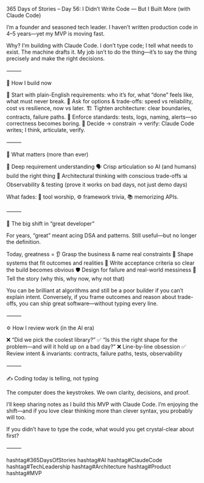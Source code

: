 365 Days of Stories – Day 56: I Didn’t Write Code — But I Built More (with Claude Code)

I’m a founder and seasoned tech leader. I haven’t written production code in 4–5 years—yet my MVP is moving fast.

Why? I’m building with Claude Code. I don’t type code; I tell what needs to exist. The machine drafts it. My job isn’t to do the thing—it’s to say the thing precisely and make the right decisions.

⸻

🧭 How I build now

📝 Start with plain-English requirements: who it’s for, what “done” feels like, what must never break.
🧠 Ask for options & trade-offs: speed vs reliability, cost vs resilience, now vs later.
🏗️ Tighten architecture: clear boundaries, contracts, failure paths.
🧪 Enforce standards: tests, logs, naming, alerts—so correctness becomes boring.
🤝 Decide → constrain → verify: Claude Code writes; I think, articulate, verify.

⸻

🎯 What matters (more than ever)

🔎 Deep requirement understanding
🗣️ Crisp articulation so AI (and humans) build the right thing
📐 Architectural thinking with conscious trade-offs
📊 Observability & testing (prove it works on bad days, not just demo days)

What fades: 🧰 tool worship, ⚙️ framework trivia, 📚 memorizing APIs.

⸻

🔄 The big shift in “great developer”

For years, “great” meant acing DSA and patterns. Still useful—but no longer the definition.

Today, greatness =
👂 Grasp the business & name real constraints
🧩 Shape systems that fit outcomes and realities
🧾 Write acceptance criteria so clear the build becomes obvious
🛡️ Design for failure and real-world messiness
🧵 Tell the story (why this, why now, why not that)

You can be brilliant at algorithms and still be a poor builder if you can’t explain intent.
Conversely, if you frame outcomes and reason about trade-offs, you can ship great software—without typing every line.

⸻

✡️ How I review work (in the AI era)

❌ “Did we pick the coolest library?”
✅ “Is this the right shape for the problem—and will it hold up on a bad day?”
❌ Line-by-line obsession
✅ Review intent & invariants: contracts, failure paths, tests, observability

⸻

✍️ Coding today is telling, not typing

The computer does the keystrokes. We own clarity, decisions, and proof.

I’ll keep sharing notes as I build this MVP with Claude Code. I’m enjoying the shift—and if you love clear thinking more than clever syntax, you probably will too.

If you didn’t have to type the code, what would you get crystal-clear about first?

⸻

hashtag#365DaysOfStories hashtag#AI hashtag#ClaudeCode hashtag#TechLeadership hashtag#Architecture
hashtag#Product hashtag#MVP
